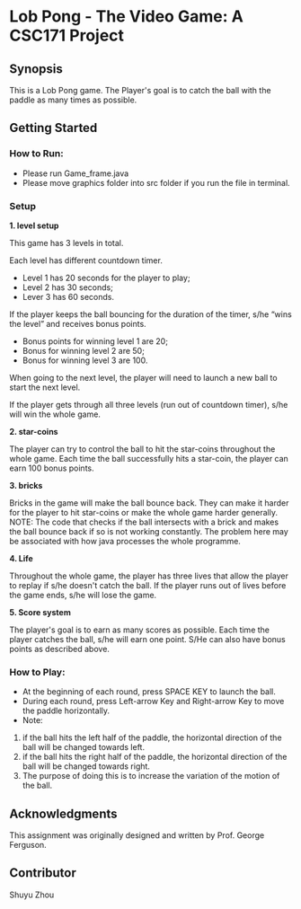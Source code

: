 # Lob Pong - The Video Game: A CSC171 Project

## Synopsis
This is a Lob Pong game. 
The Player's goal is to catch the ball with the paddle as many times as possible.

## Getting Started
### How to Run:
- Please run Game_frame.java
- Please move graphics folder into src folder if you run the file in terminal.

### Setup
**1. level setup**

This game has 3 levels in total. 

Each level has different countdown timer.
- Level 1 has 20 seconds for the player to play;
- Level 2 has 30 seconds;
- Lever 3 has 60 seconds.

If the player keeps the ball bouncing for the duration of the timer, s/he “wins the level” and receives bonus points.
- Bonus points for winning level 1 are 20; 
- Bonus for winning level 2 are 50; 
- Bonus for winning level 3 are 100.

When going to the next level, the player will need to launch a new ball to start the next level.

If the player gets through all three levels (run out of countdown timer), s/he will win the whole game.
	
**2. star-coins**

The player can try to control the ball to hit the star-coins throughout the whole game.
Each time the ball successfully hits a star-coin, the player can earn 100 bonus points.
		
**3. bricks**

Bricks in the game will make the ball bounce back.
They can make it harder for the player to hit star-coins or make the whole game harder generally.
NOTE: The code that checks if the ball intersects with a brick and makes the ball bounce back if so is not working constantly. 
The problem here may be associated with how java processes the whole programme. 
	   	 
**4. Life**

Throughout the whole game, the player has three lives that allow the player to replay if s/he doesn't catch the ball.
If the player runs out of lives before the game ends, s/he will lose the game.
	 	
**5. Score system**

The player's goal is to earn as many scores as possible.
Each time the player catches the ball, s/he will earn one point.
S/He can also have bonus points as described above.

### How to Play:
- At the beginning of each round, press SPACE KEY to launch the ball.
- During each round, press Left-arrow Key and Right-arrow Key to move the paddle horizontally.
- Note: 
1. if the ball hits the left half of the paddle, the horizontal direction of the ball will be changed towards left.
2. if the ball hits the right half of the paddle, the horizontal direction of the ball will be changed towards right.
3. The purpose of doing this is to increase the variation of the motion of the ball.

## Acknowledgments
This assignment was originally designed and written by Prof. George Ferguson.

## Contributor
Shuyu Zhou
